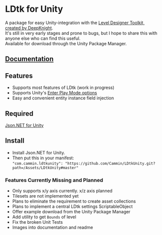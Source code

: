 # LDtk for Unity
A package for easy Unity-integration with the [Level Designer Toolkit, created by DeepKnight](https://github.com/deepnight/ldtk).  
It's still in very early stages and prone to bugs, but I hope to share this with anyone else who can find this useful.  
Available for download through the Unity Package Manager.  

## [Documentation](https://github.com/Cammin/LDtkUnity/blob/master/DOCUMENTATION.md)  

## Features  
- Supports most features of LDtk (work in progress)  
- Supports Unity's [Enter Play Mode options](https://docs.unity3d.com/Manual/ConfigurableEnterPlayMode.html)  
- Easy and convenient entity instance field injection

## Required

[Json.NET for Unity](https://github.com/jilleJr/Newtonsoft.Json-for-Unity)

## Install  
- Install Json.NET for Unity.
- Then put this in your manifest:  
 ```"com.cammin.ldtkunity": "https://github.com/Cammin/LDtkUnity.git?path=/Assets/LDtkUnity#master"```
 
 ### Features Currently Missing and Planned
 - Only supports x/y axis currently. x/z axis planned
 - Tilesets are not implemented yet
 - Plans to eliminate the requirement to create asset collections
 - Plans to implement a central LDtk settings ScriptableObject
 - Offer example download from the Unity Package Manager
 - Add utility to get `Bounds` of level
 - Fix the broken Unit Tests
 - Images into documentation and readme
